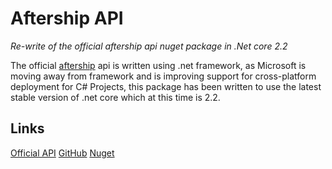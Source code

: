 # Aftership API

*Re-write of the official aftership api nuget package in .Net core 2.2*

The official [aftership](https://www.aftership.com) api is written using .net framework, as Microsoft is moving away from framework and is improving support for cross-platform deployment for C# Projects,
this package has been written to use the latest stable version of .net core which at this time is 2.2.

## Links

[Official API](https://github.com/AfterShip/aftership-sdk-net)
[GitHub](https://github.com/ajwgroup/AftershipAPI)
[Nuget](https://www.nuget.org/packages/AftershipAPI/)
